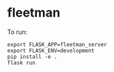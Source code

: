 # fleetman

To run:

```
export FLASK_APP=fleetman_server
export FLASK_ENV=development
pip install -e .
flask run
```
